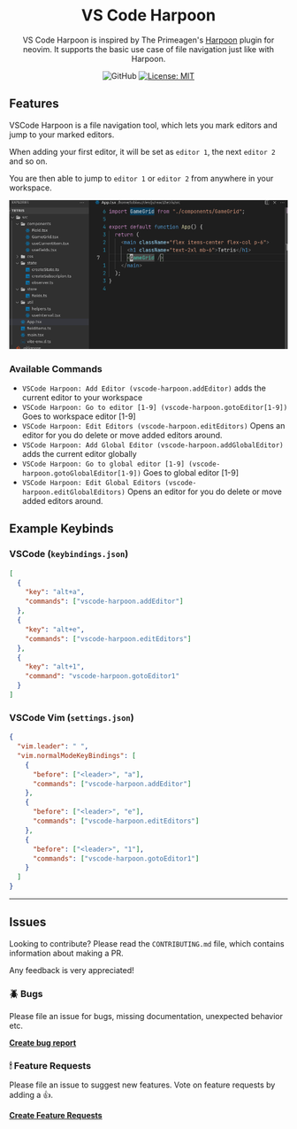 <div align="center">

# VS Code Harpoon

VS Code Harpoon is inspired by The Primeagen's [Harpoon](https://github.com/ThePrimeagen/harpoon)
plugin for neovim. It supports the basic use case of file navigation just like with Harpoon.

![GitHub](https://img.shields.io/github/workflow/status/tobias-z/vscode-harpoon/validate/main)
[![License: MIT](https://img.shields.io/badge/License-MIT-green.svg)](https://opensource.org/licenses/MIT)

</div>

## Features

VSCode Harpoon is a file navigation tool, which lets you mark editors and jump to your marked
editors.

When adding your first editor, it will be set as `editor 1`, the next `editor 2` and so on.

You are then able to jump to `editor 1` or `editor 2` from anywhere in your workspace.

![Navigation Example](images/navigation.gif)

### Available Commands

- `VSCode Harpoon: Add Editor (vscode-harpoon.addEditor)` adds the current editor to your workspace
- `VSCode Harpoon: Go to editor [1-9] (vscode-harpoon.gotoEditor[1-9])` Goes to workspace editor
  [1-9]
- `VSCode Harpoon: Edit Editors (vscode-harpoon.editEditors)` Opens an editor for you do delete or
  move added editors around.
- `VSCode Harpoon: Add Global Editor (vscode-harpoon.addGlobalEditor)` adds the current editor
  globally
- `VSCode Harpoon: Go to global editor [1-9] (vscode-harpoon.gotoGlobalEditor[1-9])` Goes to global
  editor [1-9]
- `VSCode Harpoon: Edit Global Editors (vscode-harpoon.editGlobalEditors)` Opens an editor for you
  do delete or move added editors around.

## Example Keybinds

### VSCode (`keybindings.json`)

```json
[
  {
    "key": "alt+a",
    "commands": ["vscode-harpoon.addEditor"]
  },
  {
    "key": "alt+e",
    "commands": ["vscode-harpoon.editEditors"]
  },
  {
    "key": "alt+1",
    "command": "vscode-harpoon.gotoEditor1"
  }
]
```

### VSCode Vim (`settings.json`)

```json
{
  "vim.leader": " ",
  "vim.normalModeKeyBindings": [
    {
      "before": ["<leader>", "a"],
      "commands": ["vscode-harpoon.addEditor"]
    },
    {
      "before": ["<leader>", "e"],
      "commands": ["vscode-harpoon.editEditors"]
    },
    {
      "before": ["<leader>", "1"],
      "commands": ["vscode-harpoon.gotoEditor1"]
    }
  ]
}
```

---

## Issues

Looking to contribute? Please read the `CONTRIBUTING.md` file, which contains information about
making a PR.

Any feedback is very appreciated!

### 🪲 Bugs

Please file an issue for bugs, missing documentation, unexpected behavior etc.

[**Create bug report**](https://github.com/tobias-z/vscode-harpoon/issues/new?assignees=&labels=&template=bug_report.md&title=)

### 🕯 Feature Requests

Please file an issue to suggest new features. Vote on feature requests by adding a 👍.

[**Create Feature Requests**](https://github.com/tobias-z/vscode-harpoon/issues/new?assignees=&labels=&template=feature_request.md&title=)
